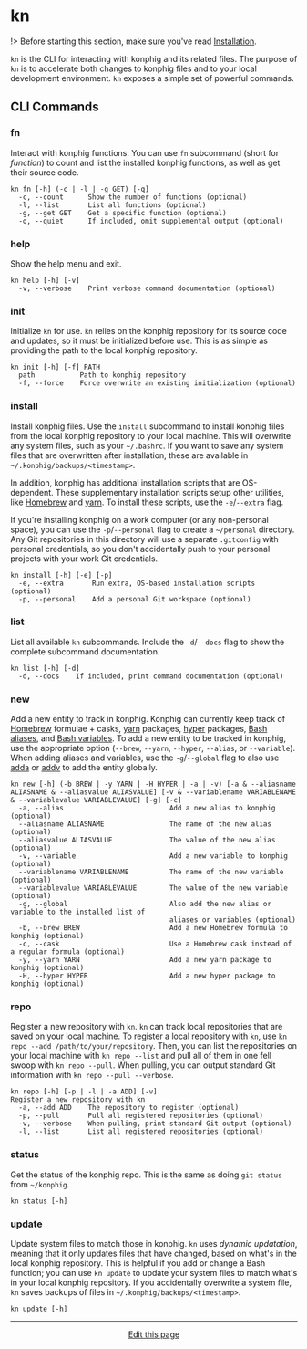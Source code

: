 # kn
!> Before starting this section, make sure you've read [Installation](/installation).

`kn` is the CLI for interacting with konphig and its related files. The purpose of `kn` is to accelerate both changes to konphig files and to your local development environment. `kn` exposes a simple set of powerful commands.

## CLI Commands

### fn
Interact with konphig functions. You can use `fn` subcommand (short for _function_) to count and list the installed konphig functions, as well as get their source code.
```
kn fn [-h] (-c | -l | -g GET) [-q] 
  -c, --count      Show the number of functions (optional) 
  -l, --list       List all functions (optional) 
  -g, --get GET    Get a specific function (optional) 
  -q, --quiet      If included, omit supplemental output (optional)
```

### help
Show the help menu and exit.
```
kn help [-h] [-v]
  -v, --verbose    Print verbose command documentation (optional)
```

### init
Initialize `kn` for use. `kn` relies on the konphig repository for its source code and updates, so it must be initialized before use. This is as simple as providing the path to the local konphig repository.
```
kn init [-h] [-f] PATH 
  path           Path to konphig repository 
  -f, --force    Force overwrite an existing initialization (optional)
```

### install
Install konphig files. Use the `install` subcommand to install konphig files from the local konphig repository to your local machine. This will overwrite any system files, such as your `~/.bashrc`. If you want to save any system files that are overwritten after installation, these are available in `~/.konphig/backups/<timestamp>`.

In addition, konphig has additional installation scripts that are OS-dependent. These supplementary installation scripts setup other utilities, like [Homebrew](https://brew.sh) and [yarn](https://yarnpkg.com/). To install these scripts, use the `-e`/`--extra` flag.

If you're installing konphig on a work computer (or any non-personal space), you can use the `-p`/`--personal` flag to create a `~/personal` directory. Any Git repositories in this directory will use a separate `.gitconfig` with personal credentials, so you don't accidentally push to your personal projects with your work Git credentials.
```
kn install [-h] [-e] [-p] 
  -e, --extra       Run extra, OS-based installation scripts (optional) 
  -p, --personal    Add a personal Git workspace (optional) 
```

### list
List all available `kn` subcommands. Include the `-d`/`--docs` flag to show the complete subcommand documentation.
```
kn list [-h] [-d] 
  -d, --docs    If included, print command documentation (optional)
```

### new
Add a new entity to track in konphig. Konphig can currently keep track of [Homebrew](https://brew.sh) formulae + casks, [yarn](https://yarnpkg.com/) packages, [hyper](https://hyper.is/) packages, [Bash aliases](/bash_aliases), and [Bash variables](/bash_variables). To add a new entity to be tracked in konphig, use the appropriate option (`--brew`, `--yarn`, `--hyper`, `--alias`, or `--variable`). When adding aliases and variables, use the `-g`/`--global` flag to also use [adda](/bash_functions?id=adda) or [addv](/bash_functions?id=addv) to add the entity globally.
```
kn new [-h] (-b BREW | -y YARN | -H HYPER | -a | -v) [-a & --aliasname ALIASNAME & --aliasvalue ALIASVALUE] [-v & --variablename VARIABLENAME & --variablevalue VARIABLEVALUE] [-g] [-c] 
  -a, --alias                          Add a new alias to konphig (optional) 
  --aliasname ALIASNAME                The name of the new alias (optional) 
  --aliasvalue ALIASVALUE              The value of the new alias (optional) 
  -v, --variable                       Add a new variable to konphig (optional) 
  --variablename VARIABLENAME          The name of the new variable (optional) 
  --variablevalue VARIABLEVALUE        The value of the new variable (optional) 
  -g, --global                         Also add the new alias or variable to the installed list of
                                       aliases or variables (optional) 
  -b, --brew BREW                      Add a new Homebrew formula to konphig (optional) 
  -c, --cask                           Use a Homebrew cask instead of a regular formula (optional) 
  -y, --yarn YARN                      Add a new yarn package to konphig (optional) 
  -H, --hyper HYPER                    Add a new hyper package to konphig (optional)
```

### repo
Register a new repository with `kn`. `kn` can track local repositories that are saved on your local machine. To register a local repository with `kn`, use `kn repo --add /path/to/your/repository`. Then, you can list the repositories on your local machine with `kn repo --list` and pull all of them in one fell swoop with `kn repo --pull`. When pulling, you can output standard Git information with `kn repo --pull --verbose`.
```
kn repo [-h] [-p | -l | -a ADD] [-v] 
Register a new repository with kn
  -a, --add ADD    The repository to register (optional) 
  -p, --pull       Pull all registered repositories (optional) 
  -v, --verbose    When pulling, print standard Git output (optional) 
  -l, --list       List all registered repositories (optional)
```

### status
Get the status of the konphig repo. This is the same as doing `git status` from `~/konphig`.
```
kn status [-h] 
```

### update
Update system files to match those in konphig. `kn` uses _dynamic updatation_, meaning that it only updates files that have changed, based on what's in the local konphig repository. This is helpful if you add or change a Bash function; you can use `kn update` to update your system files to match what's in your local konphig repository. If you accidentally overwrite a system file, `kn` saves backups of files in `~/.konphig/backups/<timestamp>`.
```
kn update [-h] 
```

<hr>
<div style="text-align:center">
	<a class="edit-link" href="https://github.com/wcarhart/docs/blob/master/docs/konphig/kn.md" target="_blank"><i class="fas fa-edit"></i> Edit this page</a>
</div>